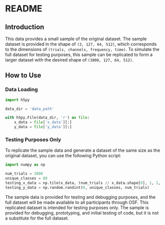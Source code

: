# README

## Introduction

This data provides a small sample of the original dataset. The sample dataset is provided in the shape of `(3, 127, 64, 512)`, which corresponds to the dimensions of `(trials, channels, frequency, time)`. To simulate the full dataset for testing purposes, this sample can be replicated to form a larger dataset with the desired shape of `(3000, 127, 64, 512)`.

## How to Use

### Data Loading
```python
import h5py

data_dir = 'data_path'

with h5py.File(data_dir, 'r') as file:
    x_data = file['x_data'][:]
    y_data = file['y_data'][:]
```

### Testing Purposes Only

To replicate the sample data and generate a dataset of the same size as the original dataset, you can use the following Python script:
```python
import numpy as np

num_trials = 3000
unique_classes = 88
testing_x_data = np.tile(x_data, (num_trials // x_data.shape[0], 1, 1, 1))
testing_y_data = np.random.randint(0, unique_classes, num_trials)
```

The sample data is provided for testing and debugging purposes, and the full dataset will be made available to all participants through OSF. This replicated dataset is intended for testing purposes only. The sample is provided for debugging, prototyping, and initial testing of code, but it is not a substitute for the full dataset.
